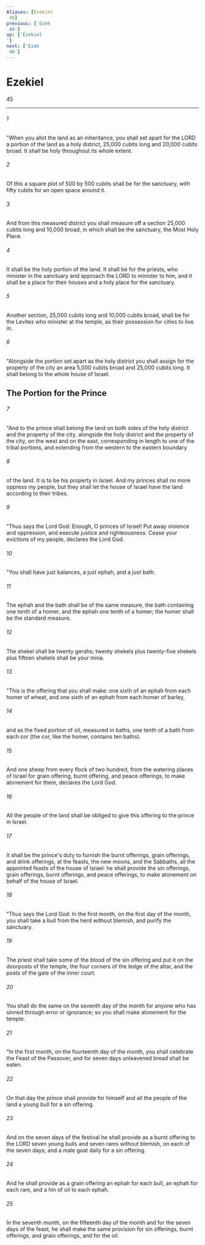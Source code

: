```yaml
---
Aliases: [Ezekiel 45]
previous: ['Ezek 44']
up: ['Ezekiel']
next: ['Ezek 46']
---
```

# Ezekiel 45

***
 

###### 1 
"When you allot the land as an inheritance, you shall set apart for the LORD a portion of the land as a holy district, 25,000 cubits long and 20,000 cubits broad. It shall be holy throughout its whole extent.  

###### 2 
Of this a square plot of 500 by 500 cubits shall be for the sanctuary, with fifty cubits for an open space around it.  

###### 3 
And from this measured district you shall measure off a section 25,000 cubits long and 10,000 broad, in which shall be the sanctuary, the Most Holy Place.  

###### 4 
It shall be the holy portion of the land. It shall be for the priests, who minister in the sanctuary and approach the LORD to minister to him, and it shall be a place for their houses and a holy place for the sanctuary.  

###### 5 
Another section, 25,000 cubits long and 10,000 cubits broad, shall be for the Levites who minister at the temple, as their possession for cities to live in.  

###### 6 
"Alongside the portion set apart as the holy district you shall assign for the property of the city an area 5,000 cubits broad and 25,000 cubits long. It shall belong to the whole house of Israel.  ## The Portion for the Prince  

###### 7 
"And to the prince shall belong the land on both sides of the holy district and the property of the city, alongside the holy district and the property of the city, on the west and on the east, corresponding in length to one of the tribal portions, and extending from the western to the eastern boundary  

###### 8 
of the land. It is to be his property in Israel. And my princes shall no more oppress my people, but they shall let the house of Israel have the land according to their tribes.  

###### 9 
"Thus says the Lord God: Enough, O princes of Israel! Put away violence and oppression, and execute justice and righteousness. Cease your evictions of my people, declares the Lord God.  

###### 10 
"You shall have just balances, a just ephah, and a just bath.  

###### 11 
The ephah and the bath shall be of the same measure, the bath containing one tenth of a homer, and the ephah one tenth of a homer; the homer shall be the standard measure.  

###### 12 
The shekel shall be twenty gerahs; twenty shekels plus twenty-five shekels plus fifteen shekels shall be your mina.  

###### 13 
"This is the offering that you shall make: one sixth of an ephah from each homer of wheat, and one sixth of an ephah from each homer of barley,  

###### 14 
and as the fixed portion of oil, measured in baths, one tenth of a bath from each cor (the cor, like the homer, contains ten baths).  

###### 15 
And one sheep from every flock of two hundred, from the watering places of Israel for grain offering, burnt offering, and peace offerings, to make atonement for them, declares the Lord God.  

###### 16 
All the people of the land shall be obliged to give this offering to the prince in Israel.  

###### 17 
It shall be the prince's duty to furnish the burnt offerings, grain offerings, and drink offerings, at the feasts, the new moons, and the Sabbaths, all the appointed feasts of the house of Israel: he shall provide the sin offerings, grain offerings, burnt offerings, and peace offerings, to make atonement on behalf of the house of Israel.  

###### 18 
"Thus says the Lord God: In the first month, on the first day of the month, you shall take a bull from the herd without blemish, and purify the sanctuary.  

###### 19 
The priest shall take some of the blood of the sin offering and put it on the doorposts of the temple, the four corners of the ledge of the altar, and the posts of the gate of the inner court.  

###### 20 
You shall do the same on the seventh day of the month for anyone who has sinned through error or ignorance; so you shall make atonement for the temple.  

###### 21 
"In the first month, on the fourteenth day of the month, you shall celebrate the Feast of the Passover, and for seven days unleavened bread shall be eaten.  

###### 22 
On that day the prince shall provide for himself and all the people of the land a young bull for a sin offering.  

###### 23 
And on the seven days of the festival he shall provide as a burnt offering to the LORD seven young bulls and seven rams without blemish, on each of the seven days; and a male goat daily for a sin offering.  

###### 24 
And he shall provide as a grain offering an ephah for each bull, an ephah for each ram, and a hin of oil to each ephah.  

###### 25 
In the seventh month, on the fifteenth day of the month and for the seven days of the feast, he shall make the same provision for sin offerings, burnt offerings, and grain offerings, and for the oil.
